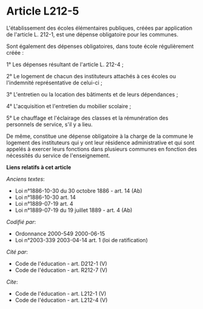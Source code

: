# Article L212-5

L'établissement des écoles élémentaires publiques, créées par application de l'article L. 212-1, est une dépense obligatoire
pour les communes. 

Sont également des dépenses obligatoires, dans toute école régulièrement créée : 

1° Les dépenses résultant de l'article L. 212-4 ; 

2° Le logement de chacun des instituteurs attachés à ces écoles ou l'indemnité représentative de celui-ci ; 

3° L'entretien ou la location des bâtiments et de leurs dépendances ; 

4° L'acquisition et l'entretien du mobilier scolaire ; 

5° Le chauffage et l'éclairage des classes et la rémunération des personnels de service, s'il y a lieu. 

De même, constitue une dépense obligatoire à la charge de la commune le logement des instituteurs qui y ont leur résidence
administrative et qui sont appelés à exercer leurs fonctions dans plusieurs communes en fonction des nécessités du service de
l'enseignement.

**Liens relatifs à cet article**

_Anciens textes_:

  - Loi n°1886-10-30 du 30 octobre 1886 - art. 14 (Ab)
  - Loi n°1886-10-30 art. 14
  - Loi n°1889-07-19 art. 4
  - Loi n°1889-07-19 du 19 juillet 1889 - art. 4 (Ab)

_Codifié par_:

  - Ordonnance 2000-549 2000-06-15
  - Loi n°2003-339 2003-04-14 art. 1 (loi de ratification)

_Cité par_:

  - Code de l'éducation - art. D212-1 (V)
  - Code de l'éducation - art. R212-7 (V)

_Cite_:

  - Code de l'éducation - art. L212-1 (V)
  - Code de l'éducation - art. L212-4 (V)
